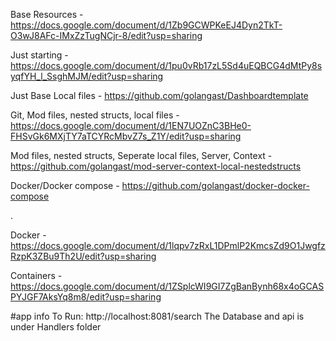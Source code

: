 Base Resources - https://docs.google.com/document/d/1Zb9GCWPKeEJ4Dyn2TkT-O3wJ8AFc-IMxZzTugNCjr-8/edit?usp=sharing


Just starting - https://docs.google.com/document/d/1pu0vRb17zL5Sd4uEQBCG4dMtPy8syqfYH_l_SsghMJM/edit?usp=sharing


Just Base Local files - https://github.com/golangast/Dashboardtemplate

Git, Mod files, nested structs, local files - https://docs.google.com/document/d/1EN7UOZnC3BHe0-FHSvGk6MXjTY7aTCYRcMbvZ7s_Z1Y/edit?usp=sharing

Mod files, nested structs, Seperate local files, Server, Context - https://github.com/golangast/mod-server-context-local-nestedstructs

Docker/Docker compose -  https://github.com/golangast/docker-docker-compose




.


Docker - https://docs.google.com/document/d/1lqpv7zRxL1DPmlP2KmcsZd9O1JwgfzRzpK3ZBu9Th2U/edit?usp=sharing


Containers - https://docs.google.com/document/d/1ZSplcWI9GI7ZgBanBynh68x4oGCASPYJGF7AksYq8m8/edit?usp=sharing


#app info
To Run: http://localhost:8081/search
The Database and api is under Handlers folder